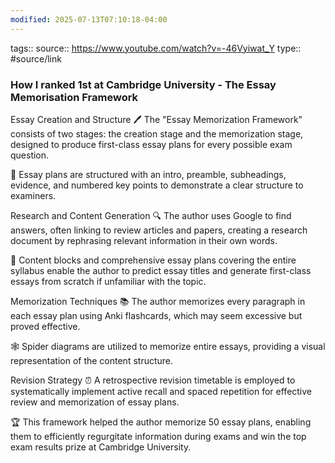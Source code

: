 ```yaml
---
modified: 2025-07-13T07:10:18-04:00
---
```

tags::
source:: https://www.youtube.com/watch?v=-46Vyiwat_Y
type:: #source/link

### How I ranked 1st at Cambridge University - The Essay Memorisation Framework




Essay Creation and Structure
🖊️
The "Essay Memorization Framework" consists of two stages: the creation stage and the memorization stage, designed to produce first-class essay plans for every possible exam question.

📝
Essay plans are structured with an intro, preamble, subheadings, evidence, and numbered key points to demonstrate a clear structure to examiners.

Research and Content Generation
🔍
The author uses Google to find answers, often linking to review articles and papers, creating a research document by rephrasing relevant information in their own words.

🧠
Content blocks and comprehensive essay plans covering the entire syllabus enable the author to predict essay titles and generate first-class essays from scratch if unfamiliar with the topic.

Memorization Techniques
📚
The author memorizes every paragraph in each essay plan using Anki flashcards, which may seem excessive but proved effective.

🕸️
Spider diagrams are utilized to memorize entire essays, providing a visual representation of the content structure.

Revision Strategy
⏰
A retrospective revision timetable is employed to systematically implement active recall and spaced repetition for effective review and memorization of essay plans.

🏆
This framework helped the author memorize 50 essay plans, enabling them to efficiently regurgitate information during exams and win the top exam results prize at Cambridge University.